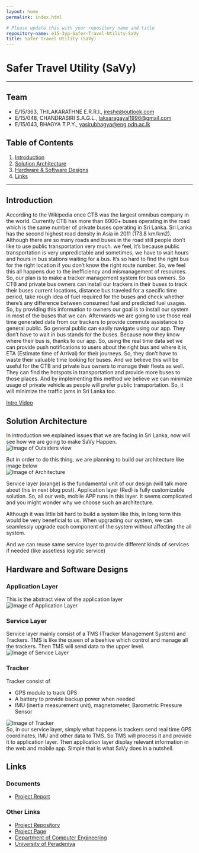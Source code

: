 ```yaml
---
layout: home
permalink: index.html

# Please update this with your repository name and title
repository-name: e15-3yp-Safer-Travel-Utility-SaVy
title: Safer Travel Utility (SaVy)
---
```


[comment]: # "This is the standard layout for the project, but you can clean this and use your own template"

# Safer Travel Utility (SaVy)

---

## Team
-  E/15/363, THILAKARATHNE E.R.R.I., [ireshe@outlook.com](mailto:ireshe@outlook.com)
-  E/15/048, CHANDRASIRI S.A.G.L., [laksaragayal1996@gmail.com](mailto:laksaragayal1996@gmail.com)
-  E/15/043, BHAGYA T.P.Y., [yasirubhagya@eng.pdn.ac.lk](mailto:yasirubhagya@eng.pdn.ac.lk)

## Table of Contents
1. [Introduction](#introduction)
2. [Solution Architecture](#solution-architecture )
3. [Hardware & Software Designs](#hardware-and-software-designs)
4. [Links](#links)

---

## Introduction

According to the Wikipedia once CTB was the largest omnibus company in the world. Currently CTB has more than 6000+ buses operating in the road which is the same number of private buses operating in Sri Lanka. Sri Lanka has the second highest road density in Asia in 2011 (173.8 km/km2). Although there are so many roads and buses in the road still people don’t like to use public transportation very much. we feel, it’s because public transportation is very unpredictable and sometimes, we have to wait hours and hours in bus stations waiting for a bus. It’s so hard to find the right bus for the right location if you don’t know the right route number. So, we feel this all happens due to the inefficiency and mismanagement of resources. So, our plan is to make a tracker management system for bus owners. So CTB and private bus owners can install our trackers in their buses to track their buses current locations, distance bus traveled for a specific time period, take rough idea of fuel required for the buses and check whether there’s any difference between consumed fuel and predicted fuel usages. So, by providing this information to owners our goal is to install our system in most of the buses that we can. Afterwards we are going to use those real time generated date from our trackers to provide commute assistance to general public. So general public can easily navigate using our app. They don’t have to wait in bus stands for the buses. Because now they know where their bus is, thanks to our app. So, using the real time data set we can provide push notifications to users about the right bus and where it is, ETA (Estimate time of Arrival) for their journeys. So, they don’t have to waste their valuable time looking for buses. And we believe this will be useful for the CTB and private bus owners to manage their fleets as well. They can find the hotspots in transportation and provide more buses to those places. And by implementing this method we believe we can minimize usage of private vehicle as people will prefer public transportation. So, it will minimize the traffic jams in Sri Lanka too.

[Intro Video](data/videos/Video_Cutter_30_6_22_28_10.mp4)


## Solution Architecture

In introduction we explained issues that we are facing in Sri Lanka, now will see how we are going to make SaVy Happen.  
![Image of Outsiders view](data/images/savy_final2.jpg)  

But in order to do this thing, we are planning to build our architecture like image below  
![Image of Architecture](data/images/savy_final1.jpg)  

Service layer (orange) is the fundamental unit of our design (will talk more about this in next blog post). Application layer (Red) is fully customizable solution. So, all our web, mobile APP runs in this layer. It seems complicated and you might wonder why we choose such an architecture.

Although it was little bit hard to build a system like this, in long term this would be very beneficial to us. When upgrading our system, we can seamlessly upgrade each component of the system without affecting the all system.

And we can reuse same service layer to provide different kinds of services if needed (like assetless logistic service)

 



## Hardware and Software Designs  

### Application Layer
This is the abstract view of the application layer  
![Image of Application Layer](data/images/savy_final4.jpg)  

### Service Layer  
Service layer mainly consist of a TMS (Tracker Management System) and Trackers. TMS is like the queen of a beehive which control and manage all the trackers. Then TMS will send data to the upper level.  
![Image of Service Layer](data/images/savy5.jpg)  

### Tracker  


Tracker consist of
- GPS module to track GPS
- A battery to provide backup power when needed
- IMU (inertia measurement unit), magnetometer, Barometric Pressure Sensor  

![Image of Tracker](data/images/savy6.jpg)  
So, in our service layer, simply what happens is trackers send real time GPS coordinates, IMU and other data to TMS. So TMS will process it and provide it to application layer. Then application layer display relevant information in the web and mobile app. Simple that is what SaVy does in a nutshell.  



## Links  
### Documents  
- [Project Report](data/documents/savy_proposal.pptx)
### Other Links

- <a href = "https://github.com/cepdnaclk/e15-3yp-Safer-Travel-Utility-SaVy" target = "_blank"> Project Repository </a>
- <a href = "https://cepdnaclk.github.io/e15-3yp-Safer-Travel-Utility-SaVy/" target = "_blank">Project Page</a>
- <a href = "http://www.ce.pdn.ac.lk/" target = "_blank">Department of Computer Engineering</a>
- <a href = "https://eng.pdn.ac.lk/" target = "_blank">University of Peradeniya</a>


[//]: # (Please refer this to learn more about Markdown syntax)
[//]: # (https://github.com/adam-p/markdown-here/wiki/Markdown-Cheatsheet)
